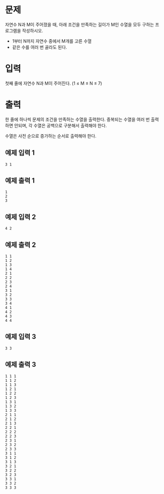 문제
==========
자연수 N과 M이 주어졌을 때, 아래 조건을 만족하는 길이가 M인 수열을 모두 구하는 프로그램을 작성하시오.

- 1부터 N까지 자연수 중에서 M개를 고른 수열
- 같은 수를 여러 번 골라도 된다.

입력
===========
첫째 줄에 자연수 N과 M이 주어진다. (1 ≤ M ≤ N ≤ 7)

출력
===========
한 줄에 하나씩 문제의 조건을 만족하는 수열을 출력한다. 중복되는 수열을 여러 번 출력하면 안되며, 각 수열은 공백으로 구분해서 출력해야 한다.

수열은 사전 순으로 증가하는 순서로 출력해야 한다.

예제 입력 1 
-----------
```
3 1
```
예제 출력 1 
----------
```
1
2
3
```
예제 입력 2 
-------------
```
4 2
```
예제 출력 2 
-------------
```
1 1
1 2
1 3
1 4
2 1
2 2
2 3
2 4
3 1
3 2
3 3
3 4
4 1
4 2
4 3
4 4
```
예제 입력 3 
-----------
```
3 3
```
예제 출력 3 
------------------
```
1 1 1
1 1 2
1 1 3
1 2 1
1 2 2
1 2 3
1 3 1
1 3 2
1 3 3
2 1 1
2 1 2
2 1 3
2 2 1
2 2 2
2 2 3
2 3 1
2 3 2
2 3 3
3 1 1
3 1 2
3 1 3
3 2 1
3 2 2
3 2 3
3 3 1
3 3 2
3 3 3
```
